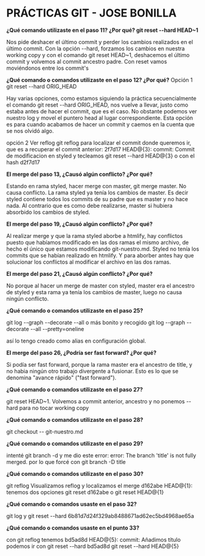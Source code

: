 # **PRÁCTICAS GIT - JOSE BONILLA**

**¿Qué comando utilizaste en el paso 11? ¿Por qué?
git reset --hard HEAD~1**

Nos pide deshacer el último commit y perder los cambios realizados en el último commit. Con la opción --hard, forzamos los cambios en nuestra working copy y con el comando git reset HEAD~1, deshacemos el último commit y volvemos al commit ancestro padre.
Con reset vamos moviéndonos entre los commit's

**¿Qué comando o comandos utilizaste en el paso 12? ¿Por qué?**
Opción 1 git reset --hard ORIG_HEAD

Hay varias opciones, como estamos siguiendo la práctica secuencialmente el comando git reset --hard ORIG_HEAD, nos vuelve a llevar, justo como estaba antes de hacer el commit, que es el caso. No obstante podemos ver nuestro log y movel el puntero head al lugar correspondiente. Esta opción es para cuando acabamos de hacer un commit y caemos en la cuenta que se nos olvidó algo.

opción 2 
Ver reflog git reflog para localizar el commit donde queremos ir, que es a recuperar el commit anterior: 2f7d17 HEAD@{3}: commit: Commit de modificacion en styled
y tecleamos git reset --hard HEAD@{3} o con el hash d2f7d17


**El merge del paso 13, ¿Causó algún conflicto? ¿Por qué?**

Estando en rama styled, hacer merge con master, git merge master. No causa conflicto. La rama styled ya tenía los cambios de master. Es decir styled contiene todos los commits de su padre que es master y no hace nada. Al contrario que es como debe realizarse, master si hubiera absorbido los cambios de styled.



**El merge del paso 19, ¿Causó algún conflicto? ¿Por qué?**

Al realizar merge y que la rama styled aborbe a htmlify, hay conflictos puesto que habíamos modificado en las dos ramas el mismo archivo, de hecho el único que estamos modificando git-nuestro.md. Styled no tenía los commits que se habían realizado en htmlify. Y para aborber antes hay que solucionar los conflictos al modificar el archivo en las dos ramas.


**El merge del paso 21, ¿Causó algún conflicto? ¿Por qué?**

No porque al hacer un merge de master con styled, master era el ancestro de styled y esta rama ya tenía los cambios de master, luego no causa ningún conflicto.

**¿Qué comando o comandos utilizaste en el paso 25?**

git log --graph --decorate --all 
o más bonito y recogido
git log --graph --decorate --all --pretty=oneline

así lo tengo creado como alias en configuración global.


**El merge del paso 26, ¿Podría ser fast forward? ¿Por qué?**

Si podía ser fast forward, porque la rama master era el ancestro de title, y no habia ningún otro trabajo divergente a fusionar. Esto es lo que se denomina "avance rápido" ("fast forward").


**¿Qué comando o comandos utilizaste en el paso 27?**

git reset HEAD~1. 
Volvemos a commit anterior, ancestro y no ponemos --hard para no tocar working copy


**¿Qué comando o comandos utilizaste en el paso 28?**

git checkout -- git-nuestro.md


**¿Qué comando o comandos utilizaste en el paso 29?**

intenté git branch -d y me dio este error: error: The branch 'title' is not fully merged.
por lo que forcé con git branch -D title


**¿Qué comando o comandos utilizaste en el paso 30?**

git reflog
Visualizamos reflog y localizamos el merge d162abe HEAD@{1}:
tenemos dos opciones git reset d162abe o git reset HEAD@{1}

**¿Qué comando o comandos usaste en el paso 32?**

git log y git reset --hard 6b81d7d24f329ab8488671ad62ec5bd4968ae65a


**¿Qué comando o comandos usaste en el punto 33?**

con git reflog tenemos
bd5ad8d HEAD@{5}: commit: Añadimos título
podemos ir con git reset --hard bd5ad8d
git reset --hard HEAD@{5}
